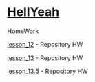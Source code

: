 

# [HellYeah](https://vk.com/ajiex55rus "i'am")
HomeWork


[lesson_12](https://heIIyeah.github.io/HW_12/ "My HW") - Repository HW


[lesson_13](https://heIIyeah.github.io/lesson_13// "My HW") - Repository HW


[lesson_13.5](https://heIIyeah.github.io/lesson_13.5// "My HW") - Repository HW
